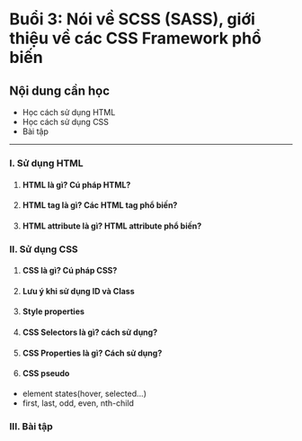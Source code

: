 # Buổi 3: Nói về SCSS (SASS), giới thiệu về các CSS Framework phổ biến

## Nội dung cần học
 - Học cách sử dụng HTML
 - Học cách sử dụng CSS
 - Bài tập

-----

### I. Sử dụng HTML
1. #### HTML là gì? Cú pháp HTML?
2. #### HTML tag là gì? Các HTML tag phổ biến?
3. #### HTML attribute là gì? HTML attribute phổ biến?


### II. Sử dụng CSS
1. #### CSS là gì? Cú pháp CSS?
2. #### Lưu ý khi sử dụng ID và Class
3. #### Style properties
4. #### CSS Selectors là gì? cách sử dụng?
5. #### CSS Properties là gì? Cách sử dụng?
6. #### CSS pseudo
  - element states(hover, selected...)
  - first, last, odd, even, nth-child

### III. Bài tập

